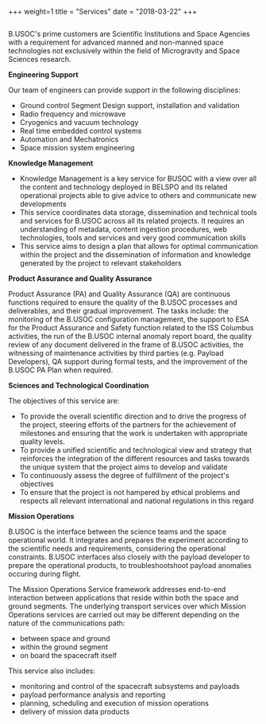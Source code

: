 +++
weight=1
title = "Services"
date = "2018-03-22"
+++

<img class="logoabout" src="/img/aboutus/services.png" alt=""/>

B.USOC's prime customers are Scientific Institutions and Space Agencies with a requirement for advanced manned and non-manned space technologies not exclusively within the field of Microgravity and Space Sciences research.

**Engineering Support**

Our team of engineers can provide support in the following disciplines:

* Ground control Segment Design support, installation and validation
* Radio frequency and microwave
* Cryogenics and vacuum technology
* Real time embedded control systems
* Automation and Mechatronics
* Space mission system engineering


**Knowledge Management**


* Knowledge Management is a key service for BUSOC with a view over all the content and technology deployed in BELSPO and its related operational projects able to give advice to others and communicate new developments
* This service coordinates data storage, dissemination and technical tools and services for B.USOC across all its related projects. It requires an understanding of metadata, content ingestion procedures, web technologies, tools and services and very good communication skills
* This service aims to design a plan that allows for optimal communication within the project and the dissemination of information and knowledge generated by the project to relevant stakeholders


**Product Assurance and Quality Assurance**

Product Assurance (PA) and Quality Assurance (QA) are continuous functions required to ensure the quality of the B.USOC processes and deliverables, and their gradual improvement. The tasks include: the monitoring of the B.USOC configuration management, the support to ESA for the Product Assurance and Safety function related to the ISS Columbus activities, the run of the B.USOC internal anomaly report board, the quality review of any document delivered in the frame of B.USOC activities, the witnessing of maintenance activities by third parties (e.g. Payload Developers), QA support during formal tests, and the improvement of the B.USOC PA Plan when required.


**Sciences and Technological Coordination**

The objectives of this service are:

* To provide the overall scientific direction and to drive the progress of the project, steering efforts of the partners for the achievement of milestones and ensuring that the work is undertaken with appropriate quality levels.
* To provide a unified scientific and technological view and strategy that reinforces the integration of the different resources and tasks towards the unique system that the project aims to develop and validate
* To continuously assess the degree of fulfillment of the project's objectives
* To ensure that the project is not hampered by ethical problems and respects all relevant international and national regulations in this regard


**Mission Operations**

B.USOC is the interface between the science teams and the space operational world. It integrates and prepares the experiment according to the scientific needs and requirements, considering the operational constraints. B.USOC interfaces also closely with the payload developer to prepare the operational products, to troubleshootshoot payload anomalies occuring during flight.

The Mission Operations Service framework addresses end-to-end interaction between applications that reside within both the space and ground segments. The underlying transport services over which Mission Operations services are carried out may be different depending on the nature of the communications path:

* between space and ground
* within the ground segment
* on board the spacecraft itself

This service also includes:

* monitoring and control of the spacecraft subsystems and payloads
* payload performance analysis and reporting
* planning, scheduling and execution of mission operations
* delivery of mission data products
